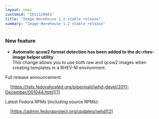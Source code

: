 ```yaml
---
layout: news
customid: "2011120601"
title: "Image Warehouse 1.2 stable release"
summary: "Image Warehouse 1.2 stable release"
---
```

### New feature

* __Automatic qcow2 format detection has been added to the dc-rhev-image helper
  utility__  
  This change allows you to use both raw and qcow2 images when creating
  templates in a RHEV-M environment.

Full release announcement:

&nbsp;&nbsp;&nbsp;&nbsp;[https://lists.fedorahosted.org/pipermail/iwhd-devel/2011-December/001044.html][1]

Latest Fedora RPMs (including source RPMs):

&nbsp;&nbsp;&nbsp;&nbsp;[https://admin.fedoraproject.org/updates/iwhd][2]

 [1]: https://lists.fedorahosted.org/pipermail/iwhd-devel/2011-December/001044.html "Image Warehouse 1.2 release announcement"
 [2]: https://admin.fedoraproject.org/updates/iwhd "Fedora RPMs for Image Warehouse"